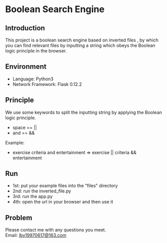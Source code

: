 Boolean Search Engine
======

Introduction
------
  This project is a boolean search engine based on inverted files , by which you can find relevant files by inputting a string which obeys the Boolean logic principle in the browser.

Environment
------
* Language: Python3
* Network Framework: Flask 0.12.2

Principle
------
We use some keywords to split the inputting string by applying the Boolean logic principle. 
* space == ||<br>
* and == &&

Example:
* exercise criteria and entertainment  =>  exercise || criteria && entertainment

Run
------
* 1st: put your example files into the "files" directory
* 2nd: run the inverted_file.py
* 3rd: run the app.py 
* 4th: open the url in your browser and then use it

Problem
------
Please contact me with any questions you meet.<br>
Email: lby19970617@163.com
